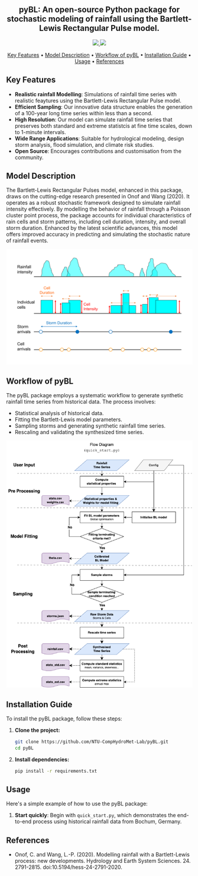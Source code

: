 <!-- <h1 align="center">
  <br>
  <a href="https://example.com/">
  <img src="path_to_uploaded_image/logo.png" alt="pyBL" width="200"></a>
  <br>
  pyBL
  <br>
</h1> -->

<h2 align="center">pyBL: An open-source Python package for stochastic modeling of rainfall using the Bartlett-Lewis Rectangular Pulse model.</h2>

<p align="center">
  <a href="http://makeapullrequest.com">
    <img src="https://img.shields.io/badge/PRs-welcome-brightgreen.svg">
  </a>
  <a href="#">
    <img src="https://img.shields.io/badge/all_contributors-2-orange.svg?style=flat-square">
  </a>
</p>

<p align="center">
  <a href="#key-features">Key Features</a> •
  <a href="#model-description">Model Description</a> •
  <a href="#workflow-of-pybl">Workflow of pyBL</a> •
  <a href="#installation-guide">Installation Guide</a> •
  <a href="#usage">Usage</a> •
  <!-- <a href="#community">Community</a> • -->
  <!-- <a href="#acknowledgements">Acknowledgements</a> • -->
  <!-- <a href="#license">License</a> -->
  <a href="#references">References</a>
</p>

## Key Features
- **Realistic rainfall Modelling**: Simulations of rainfall time series with realistic feaytures using the Bartlett-Lewis Rectangular Pulse model.
- **Efficient Sampling**: Our innovative data structure enables the generation of a 100-year long time series within less than a second.
- **High Resolution**: Our model can simulate rainfall time series that preserves both standard and extreme statistcis at fine time scales, down to 1-minute intervals.
- **Wide Range Applications**: Suitable for hydrological modeling, design storm analysis, flood simulation, and climate risk studies.
- **Open Source**: Encourages contributions and customisation from the community.

## Model Description
The Bartlett-Lewis Rectangular Pulses model, enhanced in this package, draws on the cutting-edge research presented in Onof and Wang (2020). It operates as a robust stochastic framework designed to simulate rainfall intensity effectively. By modelling the behavior of rainfall through a Poisson cluster point process, the package accounts for individual characteristics of rain cells and storm patterns, including cell duration, intensity, and overall storm duration. Enhanced by the latest scientific advances, this model offers improved accuracy in predicting and simulating the stochastic nature of rainfall events.

![fig01-RBL](fig01-RBL.png)


## Workflow of pyBL

<!-- //CY: previous version -->
<!-- The pyBL package follows a systematic workflow for generating synthetic rainfall time series using historical records. The process involves computing statistical properties, fitting BL model parameters, sampling storms, and rescaling time series to produce synthesized time series. -->

The pyBL package employs a systematic workflow to generate synthetic rainfall time series from historical data. The process involves:

- Statistical analysis of historical data.
- Fitting the Bartlett-Lewis model parameters.
- Sampling storms and generating synthetic rainfall time series.
- Rescaling and validating the synthesized time series.

<!-- //CY: the necessarity of adding this line? -->
<!-- For a detailed breakdown of each step, see our Detailed Workflow Documentation. -->

![fig02-package-workflow](fig02-package-workflow.png)


## Installation Guide

To install the pyBL package, follow these steps:

1. **Clone the project:**

   ```sh
   git clone https://github.com/NTU-CompHydroMet-Lab/pyBL.git
   cd pyBL
   ```
2. **Install dependencies:**

   ```sh
   pip install -r requirements.txt
   ```

## Usage

Here's a simple example of how to use the pyBL package:


1. **Start quickly**: Begin with `quick_start.py`, which demonstrates the end-to-end process using historical rainfall data from Bochum, Germany.
<!-- 
2. **Some simple examples**

```python
import pybl

# Example usage
# [[need help from kilin]]

``` -->
<!-- ## Contribution  -->

<!-- ## Citation -->


## References
-  Onof, C. and Wang, L.-P. (2020). Modelling rainfall with a Bartlett-Lewis process: new developments. Hydrology and Earth System Sciences. 24. 2791-2815. doi:10.5194/hess-24-2791-2020. 
